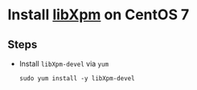 # Install [libXpm](https://www.x.org/wiki/Releases/Download/) on CentOS 7

## Steps
* Install `libXpm-devel` via `yum`

      sudo yum install -y libXpm-devel
